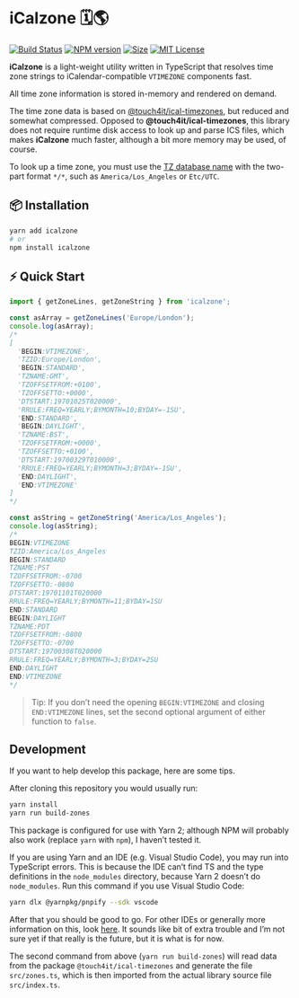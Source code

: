 # iCalzone 🗓🌎

[![Build Status][travis-image]][travis-url]
[![NPM version][npm-version-image]][npm-url]
[![Size][min-size-image]][npm-url]
[![MIT License][license-image]][license-url]

**iCalzone** is a light-weight utility written in TypeScript that resolves time zone strings to iCalendar-compatible `VTIMEZONE` components fast.

All time zone information is stored in-memory and rendered on demand.

The time zone data is based on [@touch4it/ical-timezones](https://github.com/touch4it/ical-timezones), but reduced and somewhat compressed. Opposed to **@touch4it/ical-timezones**, this library does not require runtime disk access to look up and parse ICS files, which makes **iCalzone** much faster, although a bit more memory may be used, of course.

To look up a time zone, you must use the [TZ database name](https://en.wikipedia.org/wiki/List_of_tz_database_time_zones) with the two-part format `*/*`, such as `America/Los_Angeles` or `Etc/UTC`.


## 📦 Installation

```sh
yarn add icalzone
# or
npm install icalzone
```


## ⚡️ Quick Start

```typescript
import { getZoneLines, getZoneString } from 'icalzone';

const asArray = getZoneLines('Europe/London');
console.log(asArray);
/*
[
  'BEGIN:VTIMEZONE',
  'TZID:Europe/London',
  'BEGIN:STANDARD',
  'TZNAME:GMT',
  'TZOFFSETFROM:+0100',
  'TZOFFSETTO:+0000',
  'DTSTART:19701025T020000',
  'RRULE:FREQ=YEARLY;BYMONTH=10;BYDAY=-1SU',
  'END:STANDARD',
  'BEGIN:DAYLIGHT',
  'TZNAME:BST',
  'TZOFFSETFROM:+0000',
  'TZOFFSETTO:+0100',
  'DTSTART:19700329T010000',
  'RRULE:FREQ=YEARLY;BYMONTH=3;BYDAY=-1SU',
  'END:DAYLIGHT',
  'END:VTIMEZONE'
]
*/

const asString = getZoneString('America/Los_Angeles');
console.log(asString);
/*
BEGIN:VTIMEZONE
TZID:America/Los_Angeles
BEGIN:STANDARD
TZNAME:PST
TZOFFSETFROM:-0700
TZOFFSETTO:-0800
DTSTART:19701101T020000
RRULE:FREQ=YEARLY;BYMONTH=11;BYDAY=1SU
END:STANDARD
BEGIN:DAYLIGHT
TZNAME:PDT
TZOFFSETFROM:-0800
TZOFFSETTO:-0700
DTSTART:19700308T020000
RRULE:FREQ=YEARLY;BYMONTH=3;BYDAY=2SU
END:DAYLIGHT
END:VTIMEZONE
*/
```

> Tip: If you don’t need the opening `BEGIN:VTIMEZONE` and closing `END:VTIMEZONE` lines, set the second optional argument of either function to `false`.


## Development

If you want to help develop this package, here are some tips.

After cloning this repository you would usually run:

```sh
yarn install
yarn run build-zones
```

This package is configured for use with Yarn 2; although NPM will probably also work (replace `yarn` with `npm`), I haven’t tested it.

If you are using Yarn and an IDE (e.g. Visual Studio Code), you may run into TypeScript errors. This is because the IDE can’t find TS and the type definitions in the `node_modules` directory, because Yarn 2 doesn’t do `node_modules`. Run this command if you use Visual Studio Code:

```sh
yarn dlx @yarnpkg/pnpify --sdk vscode
```

After that you should be good to go. For other IDEs or generally more information on this, look [here](https://yarnpkg.com/getting-started/editor-sdks). It sounds like bit of extra trouble and I’m not sure yet if that really is the future, but it is what is for now.

The second command from above (`yarn run build-zones`) will read data from the package `@touch4it/ical-timezones` and generate the file `src/zones.ts`, which is then imported from the actual library source file `src/index.ts`.


[npm-url]: https://npmjs.org/package/icalzone
[npm-version-image]: https://img.shields.io/npm/v/icalzone.svg?style=flat-square

[travis-url]: https://travis-ci.com/Manc/icalzone
[travis-image]: https://img.shields.io/travis/com/Manc/icalzone/main.svg?style=flat-square

[min-size-image]: https://img.shields.io/bundlephobia/min/icalzone?style=flat-square

[license-url]: LICENSE
[license-image]: https://img.shields.io/badge/license-ISC-blue.svg?style=flat-square
